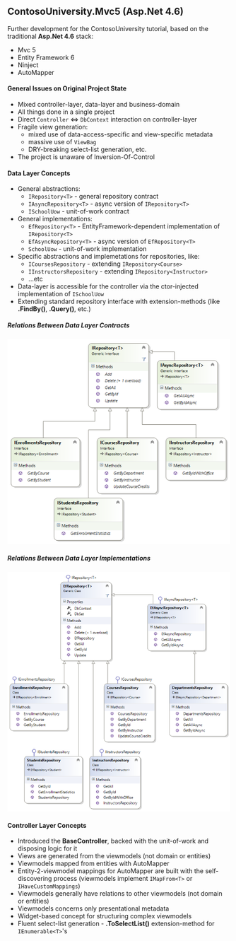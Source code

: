 ## ContosoUniversity.Mvc5 (Asp.Net 4.6)

Further development for the ContosoUniversity tutorial, based on the traditional **Asp.Net 4.6** stack:
* Mvc 5
* Entity Framework 6
* Ninject
* AutoMapper

#### General Issues on Original Project State

* Mixed controller-layer, data-layer and business-domain
* All things done in a single project
* Direct `Controller` <=> `DbContext` interaction on controller-layer
* Fragile view generation:
  * mixed use of data-access-specific and view-specific metadata
  * massive use of `ViewBag`
  * DRY-breaking select-list generation, etc.
* The project is unaware of Inversion-Of-Control

#### Data Layer Concepts

* General abstractions:
  * `IRepository<T>` - general repository contract
  * `IAsyncRepository<T>` - async version of `IRepository<T>`
  * `ISchoolUow` - unit-of-work contract
* General implementations:
  * `EfRepository<T>` - EntityFramework-dependent implementation of `IRepository<T>`
  * `EfAsyncRepository<T>` - async version of `EfRepository<T>`
  * `SchoolUow` - unit-of-work implementation
* Specific abstractions and implemetations for repositories, like:
  * `ICoursesRepository` - extending `IRepository<Course>`
  * `IInstructorsRepository` - extending `IRepository<Instructor>`
  * ...etc
* Data-layer is accessible for the controller via the ctor-injected implementation of `ISchoolUow`
* Extending standard repository interface with extension-methods (like **.FindBy()**, **.Query()**, etc.)

##### Relations Between Data Layer Contracts

![Contracts](/docs/data.layer.contracts.png)

##### Relations Between Data Layer Implementations

![Implementations](/docs/data.layer.impls.png)

#### Controller Layer Concepts

* Introduced the **BaseController**, backed with the unit-of-work and disposing logic for it
* Views are generated from the viewmodels (not domain or entities)
* Viewmodels mapped from entities with AutoMapper
* Entity-2-viewmodel mappings for AutoMapper are built with the self-discovering process (viewmodels implement `IMapFrom<T>` or `IHaveCustomMappings`)
* Viewmodels generally have relations to other viewmodels (not domain or entities)
* Viewmodels concerns only presentational metadata
* Widget-based concept for structuring complex viewmodels
* Fluent select-list generation - **.ToSelectList()** extension-method for `IEnumerable<T>`'s
